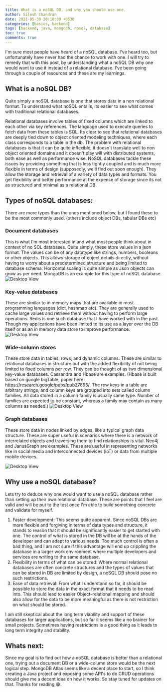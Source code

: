 ```yaml
---
title: What is a noSQL DB, and why you should use one.
author: Silesh Chandran
date: 2021-05-30 20:10:00 +0530
categories: [basics, backend]
tags: [backend, java, mongodb, nosql, database]
toc: true
comments: true
---
```


I'm sure most people have heard of a noSQL database. I've heard too, but unfortunately have never had the chance to work with one. I will try to remedy that with this post, by understanding what a noSQL DB why one would want to use it instead of a relational database. I've been going through a couple of resources and these are my learnings.

## What is a noSQL DB?

Quite simply a noSQL database is one that stores data in a non relational format. To understand what noSQL entails, its easier to see what comes with traditional relational databases. 

Relational databases involve tables of fixed columns which are linked to each other via key references. The language used to execute queries to fetch data from these tables is SQL. Its clear to see that relational databases are deeply tied down to object oriented modeling techniques, where each class corresponds to a table in the db. The problem with relational databases is that it can be quite inflexible, it doesn't translate well to non object oriented domains and it doesn't play will with distributed systems, both ease as well as performance wise. 
NoSQL databases tackle these issues by providing something that is less tightly coupled and is much more flexible in terms of design (supposedly, we'll find out soon enough). They allow the storage and retrieval of a variety of data types and formats. You get flexibility and better performance at the expense of storage since its not as structured and minimal as a relational DB.

## Types of noSQL databases:

There are more types than the ones mentioned below, but I found these to be the most commonly used. (others include object DBs, tabular DBs etc)
### Document databases
This is what I'm most interested in and what most people think about in context of no SQL databases. Quite simply, these store values in a json format. The values can be of any datatype like strings, numbers, booleans or other objects. This allows storage of object details directly, without having to worry about a predetermined structure and being limited to database schema. Horizontal scaling is quite simple as Json objects can grow as per need. MongoDB is an example for this type of noSQL database.
![Desktop View](https://webassets.mongodb.com/_com_assets/cms/Relational_vs_DocumentDB-imgngssl17.png)

### Key-value databases 
These are similar to in memory maps that are available in most programming languages (dict, hashmap etc). They are generally used to cache large values and retrieve them without having to perform large operations. Redis is one such database that I have worked with in the past. Though my applications have been limited to its use as a layer over the DB itself or as an in memory data store to improve performance.
![Desktop View](https://upload.wikimedia.org/wikipedia/commons/5/5b/KeyValue.PNG)

### Wide-column stores
These store data in tables, rows, and dynamic columns. These are similar to relational databases in structure but with the added flexibility of not being limited to fixed columns per row. They can be thought of as two dimensional key-value databases. Cassandra and Hbase are examples. (Hbase is built based on google bigTable, paper here: https://research.google/pubs/pub27898/. The row keys in a table are arbitrary strings, and column keys are grouped into sets called column families. All data stored in a column family is usually same type. Number of families are expected to be constant, whereas a family may contain as many columns as needed.)
![Desktop View](https://dv-website.s3.amazonaws.com/uploads/2018/09/wcd-pic1.png)

### Graph databases
These store data in nodes linked by edges, like a typical graph data structure. These are super useful in scenarios where there is a network of interrelated objects and traversing them to find relationships is vital. Neo4j and JanusGraph are examples. These are useful in representing networks like in social media and interconnected devices (ioT) or data from multiple mobile devices.

![Desktop View](https://dist.neo4j.com/wp-content/uploads/20180711200201/twitter-users-graph-database-model-peter-emil-johan.png)

## Why use a noSQL database?

Lets try to deduce why one would want to use a noSQL database rather than setting up their own relational database. These are points that I feel are valid and will be put to the test once I'm able to build something concrete and validate for myself.
1. Faster development:
This seems quite apparent. Since noSQL DBs are more flexible and forgiving in terms of data types and structure, it stands to reason that it should be significantly easier to get started with one. The control of what is stored in the DB will be at the hands of the developer and can adapt to various needs. Too much control is often a bad thing, and I am not sure if this advantage will end up crippling the database in a larger work environment where multiple developers and services are writing to the same database.
2. Flexibility in terms of what can be stored:
Where normal relational databases are often concrete structures and the types of values that can be stored in DB are limited by design, a noSQL DB should pose no such restrictions.
3. Ease of data retrieval:
From what I understand so far, it should be possible to store the data in the exact format that it needs to be read into. This should lead to easier Object–relational mapping and should also allow for the data to be more meaningful as there is not restriction on what should be stored.

I am still skeptical about the long term viability and support of these databases for larger applications, but so far it seems like a no brainer for small projects. Sometimes having restrictions is a good thing as it leads to long term integrity and stability.

## Whats next:

Since my goal is to find out how a noSQL database is better than a relational one, trying out a document DB or a wide-column store would be the next logical step. MongoDB Atlas seems like a decent place to start, so I think creating a Java project and exposing some API's to do CRUD operations should give me a decent idea on how it works. So stay tuned for updates on that. Thanks for reading 😁.


 

